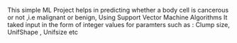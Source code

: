 This simple ML Project helps in predicting whether a body cell is cancerous or not ,i.e malignant or benign, Using Support Vector Machine Algorithms
It taked input in the form of integer values for paramters such as : Clump size, UnifShape , Unifsize etc

